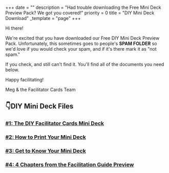 +++
date = ""
description = "Had trouble downloading the Free Mini Deck Preview Pack? We got you covered!"
priority = 0
title = "DIY Mini Deck Download"
_template = "page"
+++

Hi there!

We're excited that you have downloaded our Free DIY Mini Deck Preview Pack. Unfortunately, this sometimes goes to people's **SPAM FOLDER** so we'd love if you would check your spam, and if it's there mark it as "not spam."

If you check, and still can't find it. You'll find all of the documents you need below.

Happy facilitating!

Meg & the Facilitator Cards Team

## 👇DIY Mini Deck Files 

### [#1: The DIY Facilitator Cards Mini Deck](https://www.facilitator.cards/img/blog/1-diy-facilitator-cards-mini-deck.pdf)

### [#2: How to Print Your Mini Deck](https://www.facilitator.cards/img/blog/2-how-to-print-your-mini-deck.pdf)

### [#3: Get to Know Your Mini Deck](https://www.facilitator.cards/img/blog/3-get-to-know-the-cards.pdf)

### [#4: 4 Chapters from the Facilitation Guide Preview ](https://www.facilitator.cards/img/blog/4-facilitator-cards-facilitation-guide-preview.pdf)
